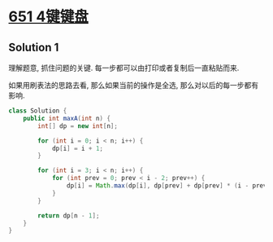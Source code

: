 # [651 4键键盘](https://leetcode.cn/problems/4-keys-keyboard/)

## Solution 1

理解题意, 抓住问题的关键. 每一步都可以由打印或者复制后一直粘贴而来.

如果用刷表法的思路去看, 那么如果当前的操作是全选, 那么对以后的每一步都有影响.

```java
class Solution {
    public int maxA(int n) {
        int[] dp = new int[n];

        for (int i = 0; i < n; i++) {
            dp[i] = i + 1;
        }

        for (int i = 3; i < n; i++) {
            for (int prev = 0; prev < i - 2; prev++) {
                dp[i] = Math.max(dp[i], dp[prev] + dp[prev] * (i - prev - 2));
            }
        }

        return dp[n - 1];
    }
}
```
